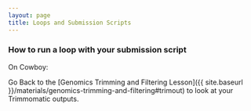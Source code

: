 ```yaml
---
layout: page
title: Loops and Submission Scripts
---
```


### How to run a loop with your submission script

On Cowboy:


Go Back to the [Genomics Trimming and Filtering Lesson]({{ site.baseurl }}/materials/genomics-trimming-and-filtering#trimout)
to look at your Trimmomatic outputs.

